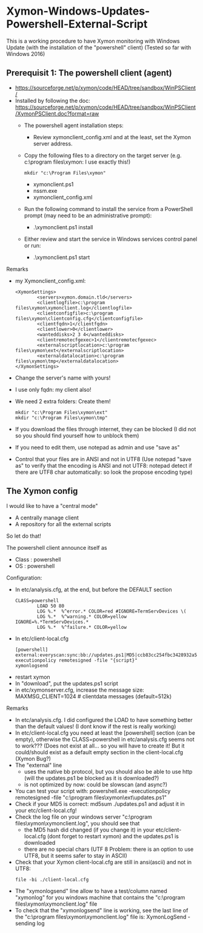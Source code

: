 # Xymon-Windows-Updates-Powershell-External-Script

This is a working procedure to have Xymon monitoring with Windows Update (with the installation of the "powershell" client)
(Tested so far with Windows 2016)

## Prerequisit 1: The powershell client (agent)
- https://sourceforge.net/p/xymon/code/HEAD/tree/sandbox/WinPSClient/ 
- Installed by following the doc: https://sourceforge.net/p/xymon/code/HEAD/tree/sandbox/WinPSClient/XymonPSClient.doc?format=raw
    - The powershell agent installation steps: 
        - Review xymonclient_config.xml and at the least, set the Xymon server address.
    -	Copy the following files to a directory on the target server (e.g. c:\program files\xymon: I use exactly this!) 

        ```
        mkdir "c:\Program Files\xymon"
        ```

        - xymonclient.ps1
        - nssm.exe
        - xymonclient_config.xml
    -	Run the following command to install the service from a PowerShell prompt (may need to be an administrative prompt):
        - .\xymonclient.ps1 install
    -	Either review and start the service in Windows services control panel or run:
        - .\xymonclient.ps1 start

Remarks
- my Xymonclient_config.xml:

    ```
    <XymonSettings>
            <servers>xymon.domain.tld</servers>
            <clientlogfile>c:\program files\xymon\xymonclient.log</clientlogfile>
            <clientconfigfile>c:\program files\xymon\clientconfig.cfg</clientconfigfile>
            <clientfqdn>1</clientfqdn>
            <clientlower>0</clientlower>
            <wanteddisks>2 3 4</wanteddisks>
            <clientremotecfgexec>1</clientremotecfgexec>
            <externalscriptlocation>c:\program files\xymon\ext</externalscriptlocation>
            <externaldatalocation>c:\program files\xymon\tmp</externaldatalocation>
    </XymonSettings>
    ```

- Change the server's name with yours!  
- I use only fqdn: my client also! 
- We need 2 extra folders: Create them!

    ```
    mkdir "c:\Program Files\xymon\ext"
    mkdir "c:\Program Files\xymon\tmp"
    ```

- If you download the files through internet, they can be blocked (I did not so you should find yourself how to unblock them)
- If you need to edit them, use notepad as admin and use "save as"
- Control that your files are in ANSI and not in UTF8 (Use notepad "save as" to verify that the encoding is ANSI and not UTF8: notepad detect if there are UTF8 char automatically: so look the propose encoding type)

## The Xymon config
I would like to have a "central mode" 
- A centrally manage client
- A repository for all the external scripts

So let do that!

The powershell client announce itself as 
- Class : powershell
- OS    : powershell

Configuration:
- In etc/analysis.cfg, at the end, but before the DEFAULT section 
    ```
    CLASS=powershell
            LOAD 50 80
            LOG %.*  %^error.* COLOR=red #IGNORE=TermServDevices \(
            LOG %.*  %^warning.* COLOR=yellow IGNORE=%.*TermServDevices.*
            LOG %.*  %^failure.* COLOR=yellow
    ```
- In etc/client-local.cfg
    ```
    [powershell]
    external:everyscan:sync:bb://updates.ps1|MD5|ccb83cc254fbc3428932a562864ab741|powershell.exe|-executionpolicy remotesigned -file "{script}"
    xymonlogsend
    ```
- restart xymon
- In "download", put the updates.ps1 script
- in etc/xymonserver.cfg, increase the message size: MAXMSG_CLIENT=1024              # clientdata messages (default=512k)

Remarks
- In etc/analysis.cfg. I did configured the LOAD to have something better than the default values! (I dont know if the rest is really working)
- In etc/client-local.cfg you need at least the [powershell] section (can be empty), otherwise the CLASS=powershell in etc/analysis.cfg seems not to work??? (Does not exist at all... so you will have to create it! But it could/should exist as a default empty section in the client-local.cfg (Xymon Bug?)
- The "external" line 
    - uses the native bb protocol, but you should also be able to use http (will the updates.ps1 be blocked as it is downloaded?)
    - is not optimized by now: could be slowscan (and async?)
- You can test your script with: powershell.exe -executionpolicy remotesigned -file "c:\program files\xymon\ext\updates.ps1"
- Check if your MD5 is correct: md5sum ./updates.ps1 and adjust it in your etc/client-local.cfg!
- Check the log file on your windows server "c:\program files\xymon\xymonclient.log", you should see that 
     - the MD5 hash did changed (if you change it) in your etc/client-local.cfg (dont forget to restart xymon) and the updates.ps1 is downloaded 
     - there are no special chars (UTF 8 Problem: there is an option to use UTF8, but it seems safer to stay in ASCII)
- Check that your Xymon client-local.cfg are still in ansi(ascii) and not in UTF8: 
    ```
    file -bi ./client-local.cfg
    ```  
- The "xymonlogsend" line allow to have a test/column named "xymonlog" for you windows machine that contains the "c:\program files\xymon\xymonclient.log" file
- To check that the "xymonlogsend" line is working, see the last line of the "c:\program files\xymon\xymonclient.log" file is: XymonLogSend - sending log 
